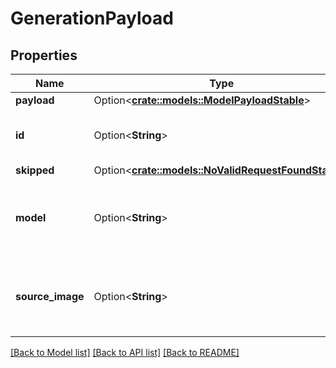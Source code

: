 # GenerationPayload

## Properties

Name | Type | Description | Notes
------------ | ------------- | ------------- | -------------
**payload** | Option<[**crate::models::ModelPayloadStable**](ModelPayloadStable.md)> |  | [optional]
**id** | Option<**String**> | The UUID for this image generation | [optional]
**skipped** | Option<[**crate::models::NoValidRequestFoundStable**](NoValidRequestFoundStable.md)> |  | [optional]
**model** | Option<**String**> | Which of the available models to use for this request | [optional]
**source_image** | Option<**String**> | The Base64-encoded webp to use for img2img | [optional]

[[Back to Model list]](../README.md#documentation-for-models) [[Back to API list]](../README.md#documentation-for-api-endpoints) [[Back to README]](../README.md)



